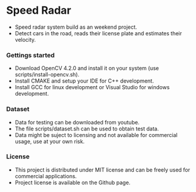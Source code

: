 # Speed Radar
 - Speed radar system build as an weekend project.
 - Detect cars in the road, reads their license plate and estimates their velocity.

### Gettings started

- Download OpenCV 4.2.0 and install it on your system (use scripts/install-opencv.sh).
- Install CMAKE and setup your IDE for C++ development.
- Install GCC for linux development or Visual Studio for windows development.

### Dataset
 - Data for testing can be downloaded from youtube.
 - The file scripts/dataset.sh can be used to obtain test data.
 - Data might be suject to licensing and not available for commercial usage, use at your own risk.

### License
- This project is distributed under MIT license and can be freely used for commercial applications.
- Project license is available on the Github page.

